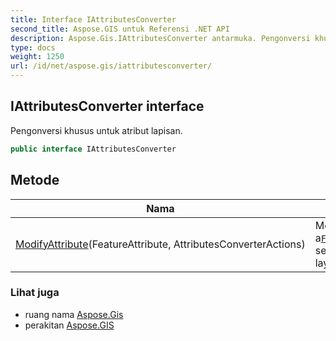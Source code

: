 ```yaml
---
title: Interface IAttributesConverter
second_title: Aspose.GIS untuk Referensi .NET API
description: Aspose.Gis.IAttributesConverter antarmuka. Pengonversi khusus untuk atribut lapisan.
type: docs
weight: 1250
url: /id/net/aspose.gis/iattributesconverter/
---
```

## IAttributesConverter interface

Pengonversi khusus untuk atribut lapisan.

```csharp
public interface IAttributesConverter
```

## Metode

| Nama | Keterangan |
| --- | --- |
| [ModifyAttribute](../../aspose.gis/iattributesconverter/modifyattribute/)(FeatureAttribute, AttributesConverterActions) | Menyesuaikan a[`FeatureAttribute`](../featureattribute/) seperlunya untuk layer target. |

### Lihat juga

* ruang nama [Aspose.Gis](../../aspose.gis/)
* perakitan [Aspose.GIS](../../)


